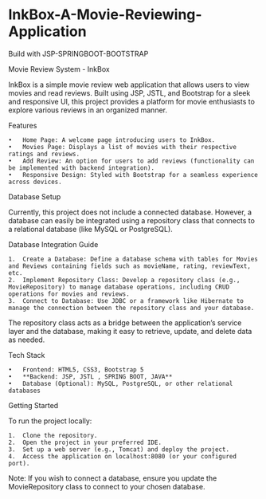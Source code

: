# InkBox-A-Movie-Reviewing-Application
Build with JSP-SPRINGBOOT-BOOTSTRAP


Movie Review System - InkBox

InkBox is a simple movie review web application that allows users to view movies and read reviews. Built using JSP, JSTL, and Bootstrap for a sleek and responsive UI, this project provides a platform for movie enthusiasts to explore various reviews in an organized manner.

Features

	•	Home Page: A welcome page introducing users to InkBox.
	•	Movies Page: Displays a list of movies with their respective ratings and reviews.
	•	Add Review: An option for users to add reviews (functionality can be implemented with backend integration).
	•	Responsive Design: Styled with Bootstrap for a seamless experience across devices.

Database Setup

Currently, this project does not include a connected database. However, a database can easily be integrated using a repository class that connects to a relational database (like MySQL or PostgreSQL).

Database Integration Guide

	1.	Create a Database: Define a database schema with tables for Movies and Reviews containing fields such as movieName, rating, reviewText, etc.
	2.	Implement Repository Class: Develop a repository class (e.g., MovieRepository) to manage database operations, including CRUD operations for movies and reviews.
	3.	Connect to Database: Use JDBC or a framework like Hibernate to manage the connection between the repository class and your database.

The repository class acts as a bridge between the application’s service layer and the database, making it easy to retrieve, update, and delete data as needed.

Tech Stack

	•	Frontend: HTML5, CSS3, Bootstrap 5
	•	**Backend: JSP, JSTL , SPRING BOOT, JAVA**
	•	Database (Optional): MySQL, PostgreSQL, or other relational databases

Getting Started

To run the project locally:

	1.	Clone the repository.
	2.	Open the project in your preferred IDE.
	3.	Set up a web server (e.g., Tomcat) and deploy the project.
	4.	Access the application on localhost:8080 (or your configured port).

Note: If you wish to connect a database, ensure you update the MovieRepository class to connect to your chosen database.

